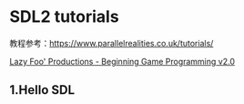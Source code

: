 # SDL2 tutorials 

教程参考：https://www.parallelrealities.co.uk/tutorials/

[Lazy Foo' Productions - Beginning Game Programming v2.0](https://lazyfoo.net/tutorials/SDL/index.php)



## 1.Hello SDL



